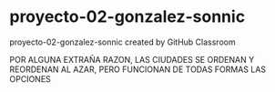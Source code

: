 # proyecto-02-gonzalez-sonnic
proyecto-02-gonzalez-sonnic created by GitHub Classroom

POR ALGUNA EXTRAÑA RAZON, LAS CIUDADES SE ORDENAN Y REORDENAN AL AZAR, PERO FUNCIONAN DE TODAS FORMAS LAS OPCIONES
